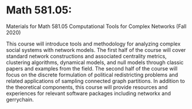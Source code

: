 # Math 581.05: 
Materials for Math 581.05 Computational Tools for Complex Networks (Fall 2020)


This course will introduce tools and methodology for analyzing complex social systems with network models. The first half of the course will cover standard network constructions and associated centrality metrics, clustering algorithms, dynamical models, and null models through classic papers and examples from the field. The second half of the course will focus on the discrete formulation of political redistricting problems and related applications of sampling connected graph partitions. In addition to the theoretical components, this course will provide resources and experiences for relevant software packages including networkx and gerrychain. 
